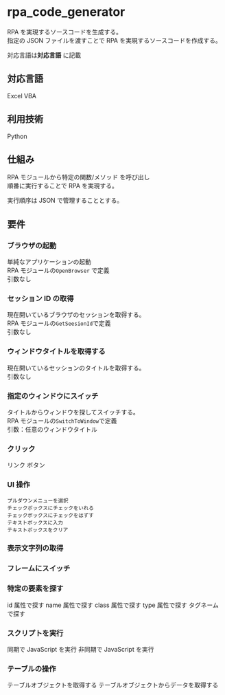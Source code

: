 # rpa_code_generator

RPA を実現するソースコードを生成する。  
指定の JSON ファイルを渡すことで RPA を実現するソースコードを作成する。

対応言語は**対応言語** に記載

## 対応言語

Excel VBA

## 利用技術

Python

## 仕組み

RPA モジュールから特定の関数/メソッド を呼び出し  
順番に実行することで RPA を実現する。

実行順序は JSON で管理することとする。

## 要件

### ブラウザの起動

単純なアプリケーションの起動  
RPA モジュールの`OpenBrowser` で定義  
引数なし

### セッション ID の取得

現在開いているブラウザのセッションを取得する。  
RPA モジュールの`GetSeesionId`で定義  
引数なし

### ウィンドウタイトルを取得する

現在開いているセッションのタイトルを取得する。  
引数なし

### 指定のウィンドウにスイッチ

タイトルからウィンドウを探してスイッチする。  
RPA モジュールの`SwitchToWindow`で定義  
引数：任意のウィンドウタイトル

### クリック

リンク
ボタン

### UI 操作

    プルダウンメニューを選択
    チェックボックスにチェックをいれる
    チェックボックスにチェックをはずす
    テキストボックスに入力
    テキストボックスをクリア

### 表示文字列の取得

### フレームにスイッチ

### 特定の要素を探す

id 属性で探す
name 属性で探す
class 属性で探す
type 属性で探す
タグネームで探す

### スクリプトを実行

同期で JavaScript を実行
非同期で JavaScript を実行

### テーブルの操作

テーブルオブジェクトを取得する
テーブルオブジェクトからデータを取得する
